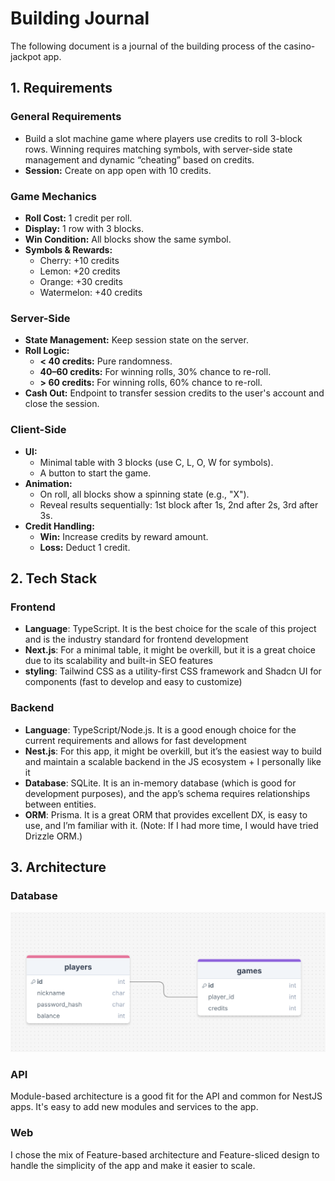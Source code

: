 # Building Journal

The following document is a journal of the building process of the casino-jackpot app.

## 1. Requirements

### General Requirements

- Build a slot machine game where players use credits to roll 3-block rows. Winning requires matching symbols, with server-side state management and dynamic “cheating” based on credits.
- **Session:** Create on app open with 10 credits.

### Game Mechanics

- **Roll Cost:** 1 credit per roll.
- **Display:** 1 row with 3 blocks.
- **Win Condition:** All blocks show the same symbol.
- **Symbols & Rewards:**
  - Cherry: +10 credits
  - Lemon: +20 credits
  - Orange: +30 credits
  - Watermelon: +40 credits

### Server-Side

- **State Management:** Keep session state on the server.
- **Roll Logic:**
  - **< 40 credits:** Pure randomness.
  - **40–60 credits:** For winning rolls, 30% chance to re-roll.
  - **> 60 credits:** For winning rolls, 60% chance to re-roll.
- **Cash Out:** Endpoint to transfer session credits to the user's account and close the session.

### Client-Side

- **UI:**
  - Minimal table with 3 blocks (use C, L, O, W for symbols).
  - A button to start the game.
- **Animation:**
  - On roll, all blocks show a spinning state (e.g., "X").
  - Reveal results sequentially: 1st block after 1s, 2nd after 2s, 3rd after 3s.
- **Credit Handling:**
  - **Win:** Increase credits by reward amount.
  - **Loss:** Deduct 1 credit.

## 2. Tech Stack

### Frontend

- **Language**: TypeScript. It is the best choice for the scale of this project and is the industry standard for frontend development
- **Next.js**: For a minimal table, it might be overkill, but it is a great choice due to its scalability and built-in SEO features
- **styling**: Tailwind CSS as a utility-first CSS framework and Shadcn UI for components (fast to develop and easy to customize)

### Backend

- **Language**: TypeScript/Node.js. It is a good enough choice for the current requirements and allows for fast development
- **Nest.js**: For this app, it might be overkill, but it’s the easiest way to build and maintain a scalable backend in the JS ecosystem + I personally like it
- **Database**: SQLite. It is an in-memory database (which is good for development purposes), and the app’s schema requires relationships between entities.
- **ORM**: Prisma. It is a great ORM that provides excellent DX, is easy to use, and I’m familiar with it. (Note: If I had more time, I would have tried Drizzle ORM.)

## 3. Architecture

### Database

![Database Schema](./casino-jackpot-db.png)

### API

Module-based architecture is a good fit for the API and common for NestJS apps. It's easy to add new modules and services to the app.

### Web

I chose the mix of Feature-based architecture and Feature-sliced design to handle the simplicity of the app and make it easier to scale.
